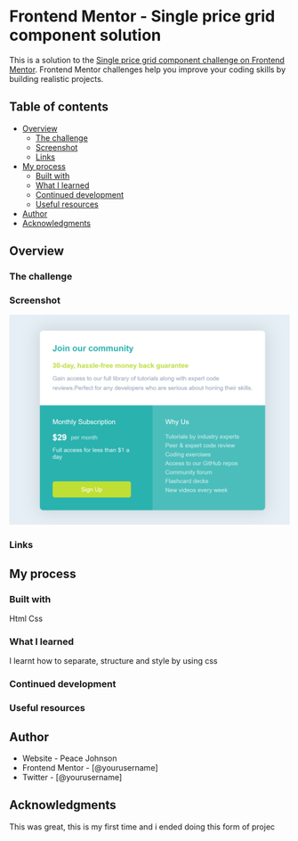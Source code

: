 # Frontend Mentor - Single price grid component solution

This is a solution to the [Single price grid component challenge on Frontend Mentor](https://www.frontendmentor.io/challenges/single-price-grid-component-5ce41129d0ff452fec5abbbc). Frontend Mentor challenges help you improve your coding skills by building realistic projects. 

## Table of contents

- [Overview](#overview)
  - [The challenge](#the-challenge)
  - [Screenshot](#screenshot)
  - [Links](#links)
- [My process](#my-process)
  - [Built with](#built-with)
  - [What I learned](#what-i-learned)
  - [Continued development](#continued-development)
  - [Useful resources](#useful-resources)
- [Author](#author)
- [Acknowledgments](#acknowledgments)



## Overview

### The challenge



### Screenshot

![](./images/today.png)


### Links


## My process

### Built with
 Html
 Css


### What I learned

I learnt how to separate, structure and style by using css

### Continued development


### Useful resources


## Author

- Website - Peace Johnson
- Frontend Mentor - [@yourusername]
- Twitter - [@yourusername]


## Acknowledgments

This was great, this is my first time and i ended doing this form of projec